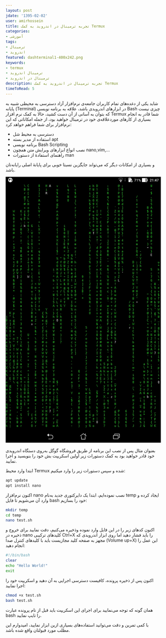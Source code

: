 ```yaml
---
layout: post
jdate: '1395-02-02'
user: amirhossein
title: تجربه ترمینال در اندروید به کمک Termux
categories:
- آموزشی
tags:
- ترمینال
- اندروید
featured: dashterminal1-400x242.png
keywords:
- termux
- ترمینال اندروید
- ترمینال در اندروید
description: تجربه ترمینال در اندروید به کمک Termux
timeToRead: 5
---
```


شاید یکی از دغده‌های تمام کاربران جامعه‌ی نرم‌افزار آزاد دسترسی به محیطی شبیه به پایانه (Terminal) در ابزار‌های اندرویدی باشد، علاقه به برنامه نویسی Bash چیزی نیست که بتوان به آسانی از آن دست کشید، حالا به کمک نرم افزار Termux شما قادر به انجام بسیاری از کارهای موردعلاقه‌ی خود در ترمینال خواهید بود، از جمله امکاناتی که این نرم‌افزار برای شما فراهم خواهد کرد:

*   دسترسی به محیط شل
*   استفاده از مدیر بسته apt
*   برنامه نویسی Bash Scripting
*   نصب انواع ابزارهای ویرایش متن همچون nano,vim,...
*   راهنمای استفادهٔ از دستورات man

و بسیاری از امکانات دیگر که می‌تواند جایگزین نسبتا خوبی برای پایانهٔ اصلی رایانه‌تان باشد.

![term-1](/images/term-1-1.jpg)

بعنوان مثال پس از نصب این برنامه از طریق فروشگاه گوگل به‌روی دستگاه اندرویدی خود قادر خواهید بود به کمک دستورات زیر اولین اسکریپت بش خود را بنویسید و اجرا نمایید.

ابتدا وارد محیط Termux شده و سپس دستورات زیر را وارد میکنیم:

```sh
apt update
apt install nano
```

اکنون نرم‌افزار nano نصب نموده‌ایم، ابتدا یک دایرکتوری جدید به‌نام temp ایجاد کرده و وارد آن می‌شویم تا فایل bash خود را بسازیم:

```sh
mkdir temp
cd temp
nano test.sh
```

اکنون کدهای زیر را در این فایل وارد نموده وذخیره می‌کنیم، دقت نمایید برای خروج و ذخیره در nano کلیدهای ترکیبی Ctrl+X را باید فشار دهید اما روی ابزار اندرویدی که مجهز به صفحه کلید مجازیست باید با کلیدهای کنترل صدا (Volume up+X) این عمل را انجام دهید:

```sh
#!/bin/bash
clear
echo "Hello World!"
exit
```

اکنون پس از ذخیره پرونده، کافیست دسترسی اجرایی به آن دهید و اسکریپت خود را اجرا نمایید:

```sh
chmod +x test.sh
bash test.sh
```

همان گونه که توجه می‌نمایید برای اجرای این اسکریپت باید قبل از نام پرونده عبارت bash را تایپ نمایید.

با کمی تمرین و دقت می‌توانید استفاده‌های بسیاری ازین ابزار نمایید، امیدوارم این مطلب مورد قبولتان واقع شده باشد.